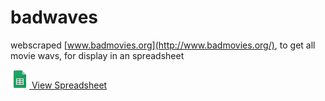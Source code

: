 # badwaves
webscraped [www.badmovies.org](http://www.badmovies.org/), to get all movie wavs, for display in an spreadsheet


[![CSV - GS](gs.png) View Spreadsheet](https://docs.google.com/spreadsheets/d/1C0D_HLAEsvL3XcT-CToq0OUDzu3q9Id1fRY_CrTCGZQ)
